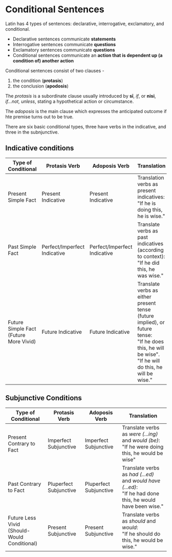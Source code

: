 # Conditional Sentences

Latin has 4 types of sentences: declarative, interrogative, exclamatory, and conditional.

- Declarative sentences communicate **statements**
- Interrogative sentences communicate **questions**
- Exclamatory sentences communicate **questions**
- Conditional sentences communicate an **action that is dependent up (a condition of) another action**

Conditional sentences consist of two clauses -

1. the condition (**protasis**)
1. the conclusion (**apodosis**)

The _protasis_ is a subordinate clause usually introduced by **sī**, _if_, or **nisi**, _if...not, unless_, stating a hypothetical action or circumstance.

The _adoposis_ is the main clause which expresses the anticipated outcome if hte premise turns out to be true.

There are six basic conditional types, three have verbs in the indicative, and three in the subnjunctive.

## Indicative conditions

| Type of Conditional | Protasis Verb | Adoposis Verb | Translation |
| --- | --- | --- | --- |
| Present Simple Fact | Present Indicative | Present Indicative | Translation verbs as present indicatives: <br /> "If he is doing this, he is wise." |
| Past Simple Fact | Perfect/Imperfect Indicative | Perfect/Imperfect Indicative | Translate verbs as past indicatives (according to context): <br /> "If he did this, he was wise." |
| Future Simple Fact <br /> (Future More Vivid) | Future Indicative | Future Indicative | Translate verbs as either present tense (future implied), or future tense: <br /> "If he does this, he will be wise". <br /> "If he will do this, he will be wise." |

## Subjunctive Conditions

| Type of Conditional | Protasis Verb | Adoposis Verb | Translation |
| --- | --- | --- | --- |
| Present Contrary to Fact | Imperfect Subjunctive | Imperfect Subjunctive | Translate verbs as _were (...ing)_ and _would (be)_: <br /> "If he were doing this, he would be wise" |
| Past Contrary to Fact | Pluperfect Subjunctive | Pluperfect Subjunctive | Translate verbs as _had (...ed)_ and _would have (...ed)_: </br> "If he had done this, he would have been wise." |
| Future Less Vivid <br /> (Should-Would Conditional) | Present Subjunctive | Present Subjunctive | Translate verbs as _should_ and _would_: <br /> "If he should do this, he would be wise." |